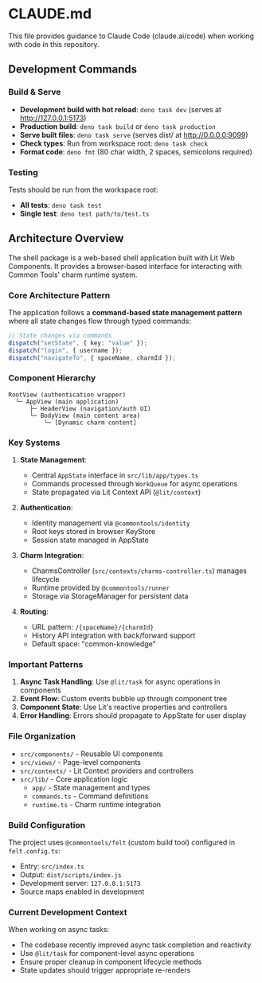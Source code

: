 # CLAUDE.md

This file provides guidance to Claude Code (claude.ai/code) when working with code in this repository.

## Development Commands

### Build & Serve
- **Development build with hot reload**: `deno task dev` (serves at http://127.0.0.1:5173)
- **Production build**: `deno task build` or `deno task production`
- **Serve built files**: `deno task serve` (serves dist/ at http://0.0.0.0:9099)
- **Check types**: Run from workspace root: `deno task check`
- **Format code**: `deno fmt` (80 char width, 2 spaces, semicolons required)

### Testing
Tests should be run from the workspace root:
- **All tests**: `deno task test`
- **Single test**: `deno test path/to/test.ts`

## Architecture Overview

The shell package is a web-based shell application built with Lit Web Components. It provides a browser-based interface for interacting with Common Tools' charm runtime system.

### Core Architecture Pattern

The application follows a **command-based state management pattern** where all state changes flow through typed commands:

```typescript
// State changes via commands
dispatch("setState", { key: "value" });
dispatch("login", { username });
dispatch("navigateTo", { spaceName, charmId });
```

### Component Hierarchy

```
RootView (authentication wrapper)
  └─ AppView (main application)
      ├─ HeaderView (navigation/auth UI)
      └─ BodyView (main content area)
          └─ [Dynamic charm content]
```

### Key Systems

1. **State Management**: 
   - Central `AppState` interface in `src/lib/app/types.ts`
   - Commands processed through `WorkQueue` for async operations
   - State propagated via Lit Context API (`@lit/context`)

2. **Authentication**:
   - Identity management via `@commontools/identity`
   - Root keys stored in browser KeyStore
   - Session state managed in AppState

3. **Charm Integration**:
   - CharmsController (`src/contexts/charms-controller.ts`) manages lifecycle
   - Runtime provided by `@commontools/runner`
   - Storage via StorageManager for persistent data

4. **Routing**:
   - URL pattern: `/{spaceName}/{charmId}`
   - History API integration with back/forward support
   - Default space: "common-knowledge"

### Important Patterns

1. **Async Task Handling**: Use `@lit/task` for async operations in components
2. **Event Flow**: Custom events bubble up through component tree
3. **Component State**: Use Lit's reactive properties and controllers
4. **Error Handling**: Errors should propagate to AppState for user display

### File Organization

- `src/components/` - Reusable UI components
- `src/views/` - Page-level components
- `src/contexts/` - Lit Context providers and controllers
- `src/lib/` - Core application logic
  - `app/` - State management and types
  - `commands.ts` - Command definitions
  - `runtime.ts` - Charm runtime integration

### Build Configuration

The project uses `@commontools/felt` (custom build tool) configured in `felt.config.ts`:
- Entry: `src/index.ts`
- Output: `dist/scripts/index.js`
- Development server: `127.0.0.1:5173`
- Source maps enabled in development

### Current Development Context

When working on async tasks:
- The codebase recently improved async task completion and reactivity
- Use `@lit/task` for component-level async operations
- Ensure proper cleanup in component lifecycle methods
- State updates should trigger appropriate re-renders